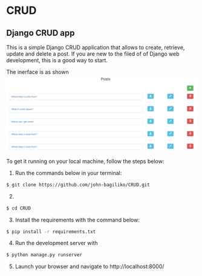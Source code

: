 # CRUD
## Django CRUD app    

This is a simple Django CRUD application that allows to create, retrieve, update and delete a post. If you are new to the filed of of  Django web development, this is a good way to start.

The inerface is as shown
![CRUD](int_face.png)

To get it running on your local machine, follow the steps below:

1. Run the commands below in your terminal:
```bash
$ git clone https://github.com/john-bagiliko/CRUD.git 
```
2. 
```bash
$ cd CRUD
```
3. Install the requirements with the command below:

```bash
$ pip install -r requirements.txt
```
4. Run the development server with

```bash
$ python manage.py runserver
```

5. Launch your browser and navigate to http://localhost:8000/
